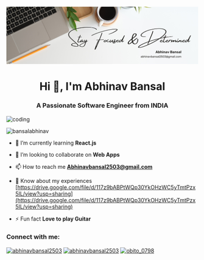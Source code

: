 ![logo](https://github.com/BansalAbhinav/BansalAbhinav/blob/main/Abhinavbanner.png)
<h1 align="center">Hi 👋, I'm Abhinav Bansal</h1>
<h3 align="center">A Passionate Software Engineer from INDIA</h3>
<img align ="center"alt="coding" width= "400" src ="https://user-images.githubusercontent.com/55389276/140866485-8fb1c876-9a8f-4d6a-98dc-08c4981eaf70.gif">
<br>
<p align="left"> <img src="https://komarev.com/ghpvc/?username=bansalabhinav&label=Profile%20views&color=0e75b6&style=flat" alt="bansalabhinav" /> </p>

- 🌱 I’m currently learning **React.js**

- 🤝 I’m looking to collaborate on **Web Apps**

- 📫 How to reach me **Abhinavbansal2503@gmail.com**

- 📄 Know about my experiences [https://drive.google.com/file/d/117z9bABPtWQp30YkOHzWC5yTmtPzx5IL/view?usp=sharing](https://drive.google.com/file/d/117z9bABPtWQp30YkOHzWC5yTmtPzx5IL/view?usp=sharing)

- ⚡ Fun fact **Love to play Guitar**

<h3 align="left">Connect with me:</h3>
<p align="left">
<a href="https://linkedin.com/in/abhinavbansal2503" target="blank"><img align="center" src="https://raw.githubusercontent.com/rahuldkjain/github-profile-readme-generator/master/src/images/icons/Social/linked-in-alt.svg" alt="abhinavbansal2503" height="30" width="40" /></a>
<a href="https://www.leetcode.com/abhinavbansal2503" target="blank"><img align="center" src="https://raw.githubusercontent.com/rahuldkjain/github-profile-readme-generator/master/src/images/icons/Social/leet-code.svg" alt="abhinavbansal2503" height="30" width="40" /></a>
<a href="https://discord.gg/obito_0798" target="blank"><img align="center" src="https://raw.githubusercontent.com/rahuldkjain/github-profile-readme-generator/master/src/images/icons/Social/discord.svg" alt="obito_0798" height="30" width="40" /></a>
</p>


